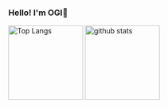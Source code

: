 ### Hello! I'm OGI:wave:

<p align="left"> 
  <img alt="Top Langs" height="150px" src="https://github-readme-stats.vercel.app/api/top-langs/?username=ogiDev4U&layout=compact&theme=panda" />
  <img alt="github stats" height="150px" src="https://github-readme-stats.vercel.app/api?username=ogiDev4U&show_icons=true&count_private=true&theme=panda" />
</p>
